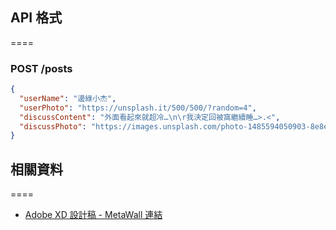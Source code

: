 
## API 格式
====

### POST /posts
``` JSON
{
  "userName": "邊綠小杰",
  "userPhoto": "https://unsplash.it/500/500/?random=4",
  "discussContent": "外面看起來就超冷…\n\r我決定回被窩繼續睡…>.<",
  "discussPhoto": "https://images.unsplash.com/photo-1485594050903-8e8ee7b071a8?ixlib=rb-1.2.1&ixid=MnwxMjA3fDB8MHxwaG90by1wYWdlfHx8fGVufDB8fHx8&auto=format&fit=crop&w=900&h=350&q=80"
}
```


## 相關資料
====
- [Adobe XD 設計稿 - MetaWall 連結](https://xd.adobe.com/view/c0763dbe-fc15-42e8-be0b-8956ed03e675-9525/grid)
